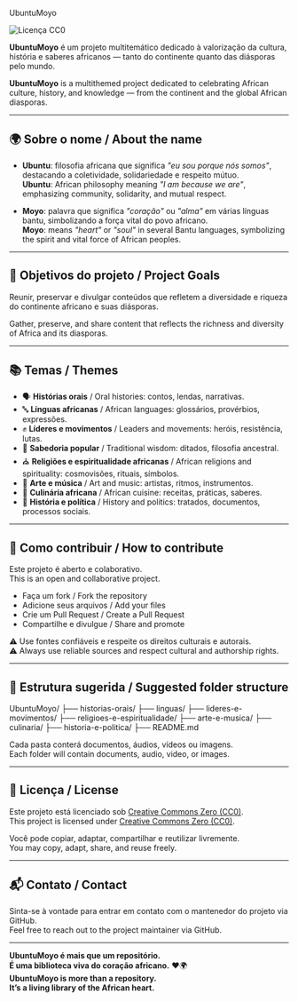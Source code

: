 UbuntuMoyo

![Licença CC0](https://licensebuttons.net/p/zero/1.0/88x31.png)

**UbuntuMoyo** é um projeto multitemático dedicado à valorização da cultura, história e saberes africanos — tanto do continente quanto das diásporas pelo mundo.

**UbuntuMoyo** is a multithemed project dedicated to celebrating African culture, history, and knowledge — from the continent and the global African diasporas.

---

## 🌍 Sobre o nome / About the name

- **Ubuntu**: filosofia africana que significa *"eu sou porque nós somos"*, destacando a coletividade, solidariedade e respeito mútuo.  
  **Ubuntu**: African philosophy meaning *"I am because we are"*, emphasizing community, solidarity, and mutual respect.

- **Moyo**: palavra que significa *"coração"* ou *"alma"* em várias línguas bantu, simbolizando a força vital do povo africano.  
  **Moyo**: means *"heart"* or *"soul"* in several Bantu languages, symbolizing the spirit and vital force of African peoples.

---

## 🎯 Objetivos do projeto / Project Goals

Reunir, preservar e divulgar conteúdos que refletem a diversidade e riqueza do continente africano e suas diásporas.

Gather, preserve, and share content that reflects the richness and diversity of Africa and its diasporas.

---

## 📚 Temas / Themes

- 🗣️ **Histórias orais** / Oral histories: contos, lendas, narrativas.
- 🔤 **Línguas africanas** / African languages: glossários, provérbios, expressões.
- ✊ **Líderes e movimentos** / Leaders and movements: heróis, resistência, lutas.
- 🧠 **Sabedoria popular** / Traditional wisdom: ditados, filosofia ancestral.
- ⛪ **Religiões e espiritualidade africanas** / African religions and spirituality: cosmovisões, rituais, símbolos.
- 🎨 **Arte e música** / Art and music: artistas, ritmos, instrumentos.
- 🍲 **Culinária africana** / African cuisine: receitas, práticas, saberes.
- 📰 **História e política** / History and politics: tratados, documentos, processos sociais.

---

## 🤝 Como contribuir / How to contribute

Este projeto é aberto e colaborativo.  
This is an open and collaborative project.

- Faça um fork / Fork the repository  
- Adicione seus arquivos / Add your files  
- Crie um Pull Request / Create a Pull Request  
- Compartilhe e divulgue / Share and promote  

⚠️ Use fontes confiáveis e respeite os direitos culturais e autorais.  
⚠️ Always use reliable sources and respect cultural and authorship rights.

---

## 📁 Estrutura sugerida / Suggested folder structure

UbuntuMoyo/ ├── historias-orais/ ├── linguas/ ├── lideres-e-movimentos/ ├── religioes-e-espiritualidade/ ├── arte-e-musica/ ├── culinaria/ ├── historia-e-politica/ ├── README.md

Cada pasta conterá documentos, áudios, vídeos ou imagens.  
Each folder will contain documents, audio, video, or images.

---

## 📝 Licença / License

Este projeto está licenciado sob [Creative Commons Zero (CC0)](https://creativecommons.org/publicdomain/zero/1.0/deed.pt).  
This project is licensed under [Creative Commons Zero (CC0)](https://creativecommons.org/publicdomain/zero/1.0/).

Você pode copiar, adaptar, compartilhar e reutilizar livremente.  
You may copy, adapt, share, and reuse freely.

---

## 📬 Contato / Contact

Sinta-se à vontade para entrar em contato com o mantenedor do projeto via GitHub.  
Feel free to reach out to the project maintainer via GitHub.

---

**UbuntuMoyo é mais que um repositório.  
É uma biblioteca viva do coração africano.** ❤️🌍  
**UbuntuMoyo is more than a repository.  
It’s a living library of the African heart.**
